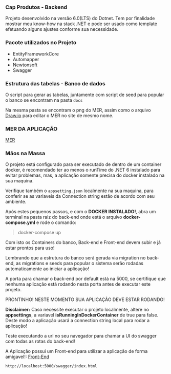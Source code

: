 

### Cap Produtos - Backend

Projeto desenvolvido na versão 6.0(LTS) do Dotnet. Tem por finalidade mostrar meu know-how na stack .NET e pode ser usado como template efetuando alguns ajustes conforme sua necessidade. 

### Pacote utilizados no Projeto

- EntityFrameworkCore
- Automapper
- Newtonsoft
- Swagger

### Estrutura das tabelas - Banco de dados

O script para gerar as tabelas, juntamente com script de seed para popular o banco se encontram na pasta `docs`

Na mesma pasta se encontram o png do MER, assim como o arquivo [Draw.io](https://app.diagrams.net) para editar o MER no site de mesmo nome.

###  MER DA APLICAÇÃO

[MER](https://github.com/W4rL0ck1/cap-backend/blob/main/docs/MER.png)


### Mãos na Massa

O projeto está configurado para ser executado de dentro de um container docker, é recomendado ter ao menos o runTime do .NET 6 instalado para evitar problemas, mas, a aplicação somente precisa do docker instalado na sua maquina.  

Verifique também  o `appsetting.json` localmente na sua maquina, para conferir se as variaveis da Connection string estão de acordo com seu ambiente. 

Após estes pequenos passos, e com o **DOCKER INSTALADO!**, abra um terminal na pasta raiz do back-end onde está o arquivo **docker-compose.yml** e rode o comando:

> docker-compose up

Com isto os Containers do banco, Back-end e Front-end devem subir e já estar prontos para uso!

Lembrando que a estrutura do banco será gerada via migration no back-end, as migrations e seeds para popular o sistema serão rodadas automaticamente ao iniciar a aplicação!

A porta para chamar o back-end por default está na 5000, se certifique que nenhuma aplicação está rodando nesta porta antes de executar este projeto.

PRONTINHO! NESTE MOMENTO SUA APLICAÇÃO DEVE ESTAR RODANDO!

**Disclaimer:** Caso necessite executar o projeto localmente, altere no **appsettings**, a variavel **isRunningInDockerContainer** de true para false. Deste modo a aplicação usará a connection string local para rodar a aplicação! 

Teste executando a url no seu navegador para chamar a UI do swagger com todas as rotas do back-end!

A Aplicação possui um Front-end para utilizar a aplicação de forma amigavel!: [Front-End](https://github.com/W4rL0ck1/cap-frontend)

    http://localhost:5000/swagger/index.html
